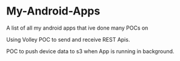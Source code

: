 # My-Android-Apps
A list of all my android apps that ive done many POCs on 

Using Volley POC to send and receive REST Apis.

POC to push device data to s3 when App is running in background.




